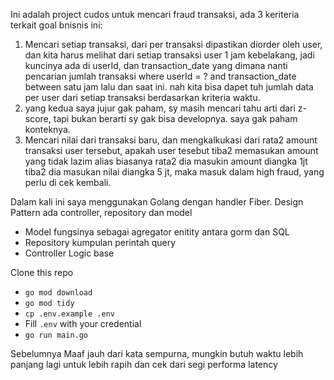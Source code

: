 Ini adalah project cudos untuk mencari fraud transaksi, ada 3 keriteria terkait goal bnisnis ini:
1. Mencari setiap transaksi, dari per transaksi dipastikan diorder oleh user, dan kita harus melihat dari setiap transaksi user 1 jam kebelakang, jadi kuncinya ada di userId, dan transaction_date yang dimana nanti pencarian jumlah transaksi where userId = ?  and transaction_date between satu jam lalu dan saat ini. nah kita bisa dapet tuh jumlah data per user dari setiap transaksi berdasarkan kriteria waktu.
2. yang kedua saya jujur gak paham, sy masih mencari tahu arti dari z-score, tapi bukan berarti sy gak bisa developnya. saya gak paham konteknya.
3. Mencari nilai dari transaksi baru, dan mengkalkukasi dari rata2 amount transaksi user tersebut, apakah user tesebut tiba2 memasukan amount yang tidak lazim alias biasanya rata2 dia masukin amount diangka 1jt tiba2 dia masukan nilai diangka 5 jt, maka masuk dalam high fraud, yang perlu di cek kembali.

Dalam kali ini saya menggunakan Golang dengan handler Fiber. Design Pattern ada controller, repository dan model
- Model fungsinya sebagai agregator enitity antara gorm dan SQL
- Repository kumpulan perintah query
- Controller Logic base



Clone this repo
- `go mod download`
- `go mod tidy`
- `cp .env.example .env`
- Fill `.env` with your credential
- `go run main.go`


Sebelumnya Maaf jauh dari kata sempurna, mungkin butuh waktu lebih panjang lagi untuk lebih rapih dan cek dari segi performa latency